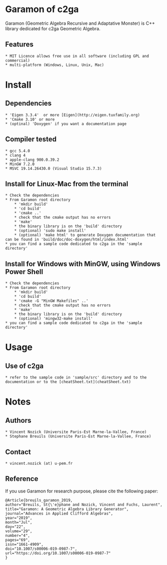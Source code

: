 Garamon of c2ga
=================

Garamon (Geometric Algebra Recursive and Adaptative Monster) is C++ library dedicated for c2ga Geometric Algebra.

## Features
    * MIT Licence allows free use in all software (including GPL and commercial)
    * multi-platform (Windows, Linux, Unix, Mac)


Install
=======

## Dependencies
    * 'Eigen 3.3.4'  or more [Eigen](http://eigen.tuxfamily.org)
    * 'Cmake 3.10' or more
    * (optinal) 'Doxygen' if you want a documentation page

## Compiler tested
    * gcc 5.4.0
    * clang 4
    * apple-clang 900.0.39.2
    * MinGW 7.2.0
    * MSVC 19.14.26430.0 (Visual Studio 15.7.3)

## Install for Linux-Mac from the terminal
    * Check the dependencies
    * From Garamon root directory
        * 'mkdir build'
        * 'cd build'
        * 'cmake ..'
        * check that the cmake output has no errors
        * 'make'
        * the binary library is on the 'build' directory
        * (optional) 'sudo make install'
        * (optional) 'make html' to generate Doxygen documentation that can be found in 'build/doc/doc-doxygen/html/index.html'
    * you can find a sample code dedicated to c2ga in the 'sample directory'


## Install for Windows with MinGW, using Windows Power Shell
    * Check the dependencies
    * From Garamon root directory
        * 'mkdir build'
        * 'cd build'
        * 'cmake -G "MinGW Makefiles" ..'
        * check that the cmake output has no errors
        * 'make'
        * the binary library is on the 'build' directory
        * (optional) 'mingw32-make install'
    * you can find a sample code dedicated to c2ga in the 'sample directory'


Usage
=====

## Use of c2ga

    * refer to the sample code in 'sample/src' directory and to the documentation or to the [cheatSheet.txt](cheatSheet.txt)


Notes
=====

## Authors
    * Vincent Nozick (Universite Paris-Est Marne-la-Vallee, France)
    * Stephane Breuils (Universite Paris-Est Marne-la-Vallee, France)

## Contact
    * vincent.nozick (at) u-pem.fr

## Reference
If you use Garamon for research purpose, please cite the following paper:

	@Article{breuils_garamon_2019,
	author="Breuils, St{\'e}phane and Nozick, Vincent and Fuchs, Laurent",
	title="Garamon: A Geometric Algebra Library Generator",
	journal="Advances in Applied Clifford Algebras",
	year="2019",
	month="Jul",
	day="22",
	volume="29",
	number="4",
	pages="69",
	issn="1661-4909",
	doi="10.1007/s00006-019-0987-7",
	url="https://doi.org/10.1007/s00006-019-0987-7"
	}



